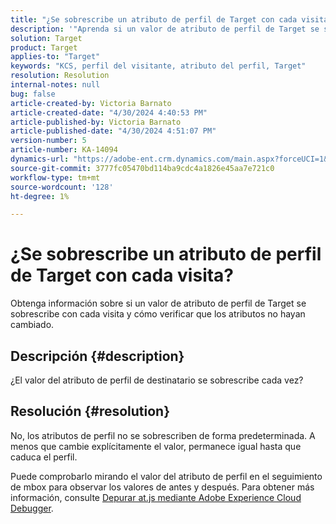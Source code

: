 ```yaml
---
title: "¿Se sobrescribe un atributo de perfil de Target con cada visita?"
description: '"Aprenda si un valor de atributo de perfil de Target se sobrescribe con cada visita".'
solution: Target
product: Target
applies-to: "Target"
keywords: "KCS, perfil del visitante, atributo del perfil, Target"
resolution: Resolution
internal-notes: null
bug: false
article-created-by: Victoria Barnato
article-created-date: "4/30/2024 4:40:53 PM"
article-published-by: Victoria Barnato
article-published-date: "4/30/2024 4:51:07 PM"
version-number: 5
article-number: KA-14094
dynamics-url: "https://adobe-ent.crm.dynamics.com/main.aspx?forceUCI=1&pagetype=entityrecord&etn=knowledgearticle&id=9ccb9c65-1007-ef11-9f89-000d3a31b84a"
source-git-commit: 3777fc05470bd114ba9cdc4a1826e45aa7e721c0
workflow-type: tm+mt
source-wordcount: '128'
ht-degree: 1%

---
```


# ¿Se sobrescribe un atributo de perfil de Target con cada visita?


Obtenga información sobre si un valor de atributo de perfil de Target se sobrescribe con cada visita y cómo verificar que los atributos no hayan cambiado.

## Descripción {#description}


¿El valor del atributo de perfil de destinatario se sobrescribe cada vez?


## Resolución {#resolution}


No, los atributos de perfil no se sobrescriben de forma predeterminada. A menos que cambie explícitamente el valor, permanece igual hasta que caduca el perfil.

Puede comprobarlo mirando el valor del atributo de perfil en el seguimiento de mbox para observar los valores de antes y después. Para obtener más información, consulte [Depurar at.js mediante Adobe Experience Cloud Debugger](https://developer.adobe.com/target/implement/client-side/target-debugging-atjs/target-debugging-atjs/).
